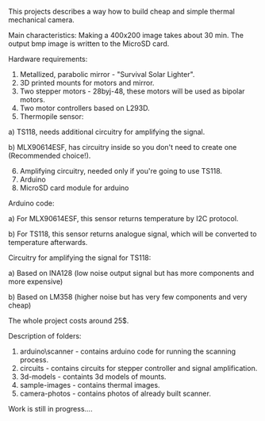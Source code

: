 This projects describes a way how to build cheap and simple thermal mechanical camera.

Main characteristics:
 Making a 400x200 image takes about 30 min. 
 The output bmp image is written to the MicroSD card.

Hardware requirements:
 1. Metallized, parabolic mirror - "Survival Solar Lighter".
 2. 3D printed mounts for motors and mirror.
 3. Two stepper motors - 28byj-48, these motors will be used as bipolar motors.
 4. Two motor controllers based on L293D.
 5. Thermopile sensor:

   a) TS118, needs additional circuitry for amplifying the signal.
   
   b) MLX90614ESF, has circuitry inside so you don't need to create one (Recommended choice!).
   
 6. Amplifying circuitry, needed only if you're going to use TS118.
 7. Arduino
 8. MicroSD card module for arduino


Arduino code:

   a) For MLX90614ESF, this sensor returns temperature by I2C protocol.
   
   b) For TS118, this sensor returns analogue signal, which will be converted to temperature afterwards.

Circuitry for amplifying the signal for TS118:

   a) Based on INA128 (low noise output signal but has more components and more expensive)
   
   b) Based on LM358 (higher noise but has very few components and very cheap)


The whole project costs around 25$.

Description of folders:

1. arduino\scanner - contains arduino code for running the scanning process.
2. circuits - contains circuits for stepper controller and signal amplification.
3. 3d-models - containts 3d models of mounts.
4. sample-images - contains thermal images.
5. camera-photos - contains photos of already built scanner.

Work is still in progress....
